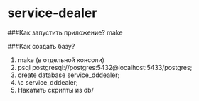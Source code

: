 # service-dealer

###Как запустить приложение?
make

###Как создать базу?
1. make (в отдельной консоли)
2. psql postgresql://postgres:5432@localhost:5433/postgres;
3. create database service_dddealer;
4. \c service_dddealer;
5. Накатить скрипты из db/

